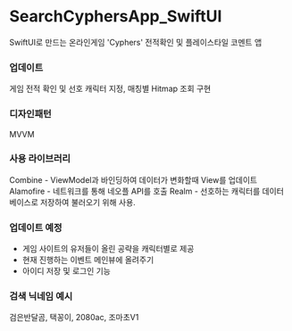 # SearchCyphersApp_SwiftUI

SwiftUI로 만드는 온라인게임 'Cyphers' 전적확인 및 플레이스타일 코멘트 앱 

### 업데이트 
게임 전적 확인 및 선호 캐릭터 지정, 
매칭별 Hitmap 조회 구현 


### 디자인패턴 
MVVM 

### 사용 라이브러리 
Combine - ViewModel과 바인딩하여 데이터가 변화할때 View를 업데이트
Alamofire - 네트워크를 통해 네오플 API를 호출 
Realm - 선호하는 캐릭터를 데이터베이스로 저장하여 불러오기 위해 사용. 


### 업데이트 예정 
- 게임 사이트의 유저들이 올린 공략을 캐릭터별로 제공 
- 현재 진행하는 이벤트 메인뷰에 올려주기
- 아이디 저장 및 로그인 기능


 
### 검색 닉네임 예시 
검은반달곰, 택꽁이, 2080ac, 조마초V1
